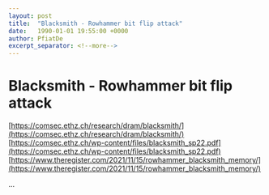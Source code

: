 ```yaml
---
layout: post
title:  "Blacksmith - Rowhammer bit flip attack"
date:   1990-01-01 19:55:00 +0000
author: PfiatDe
excerpt_separator: <!--more-->
---
```


# Blacksmith - Rowhammer bit flip attack
[https://comsec.ethz.ch/research/dram/blacksmith/](https://comsec.ethz.ch/research/dram/blacksmith/)
[https://comsec.ethz.ch/wp-content/files/blacksmith_sp22.pdf](https://comsec.ethz.ch/wp-content/files/blacksmith_sp22.pdf)
[https://www.theregister.com/2021/11/15/rowhammer_blacksmith_memory/](https://www.theregister.com/2021/11/15/rowhammer_blacksmith_memory/)

...
<!--more-->
